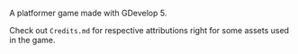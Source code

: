 A platformer game made with GDevelop 5.

Check out `Credits.md` for respective attributions right for some assets used in the game.